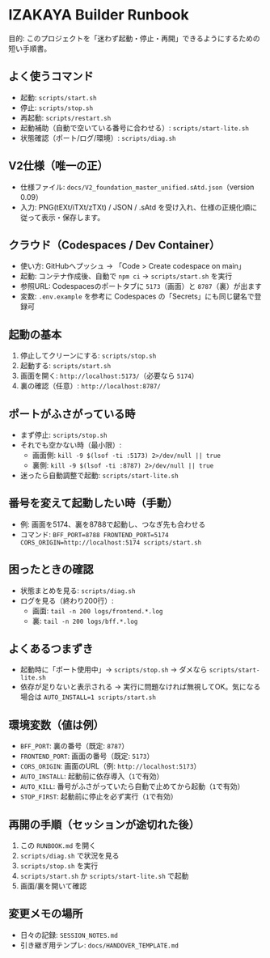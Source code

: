 # IZAKAYA Builder Runbook

目的: このプロジェクトを「迷わず起動・停止・再開」できるようにするための短い手順書。

## よく使うコマンド
- 起動: `scripts/start.sh`
- 停止: `scripts/stop.sh`
- 再起動: `scripts/restart.sh`
- 起動補助（自動で空いている番号に合わせる）: `scripts/start-lite.sh`
- 状態確認（ポート/ログ/環境）: `scripts/diag.sh`

## V2仕様（唯一の正）
- 仕様ファイル: `docs/V2_foundation_master_unified.sAtd.json`（version 0.09）
- 入力: PNG(tEXt/iTXt/zTXt) / JSON / .sAtd を受け入れ、仕様の正規化順に従って表示・保存します。

## クラウド（Codespaces / Dev Container）
- 使い方: GitHubへプッシュ → 「Code > Create codespace on main」
- 起動: コンテナ作成後、自動で `npm ci` → `scripts/start.sh` を実行
- 参照URL: Codespacesのポートタブに `5173`（画面）と `8787`（裏）が出ます
- 変数: `.env.example` を参考に Codespaces の「Secrets」にも同じ鍵名で登録可

## 起動の基本
1) 停止してクリーンにする: `scripts/stop.sh`
2) 起動する: `scripts/start.sh`
3) 画面を開く: `http://localhost:5173/`（必要なら `5174`）
4) 裏の確認（任意）: `http://localhost:8787/`

## ポートがふさがっている時
- まず停止: `scripts/stop.sh`
- それでも空かない時（最小限）:
  - 画面側: `kill -9 $(lsof -ti :5173) 2>/dev/null || true`
  - 裏側: `kill -9 $(lsof -ti :8787) 2>/dev/null || true`
- 迷ったら自動調整で起動: `scripts/start-lite.sh`

## 番号を変えて起動したい時（手動）
- 例: 画面を5174、裏を8788で起動し、つなぎ先も合わせる
- コマンド: `BFF_PORT=8788 FRONTEND_PORT=5174 CORS_ORIGIN=http://localhost:5174 scripts/start.sh`

## 困ったときの確認
- 状態まとめを見る: `scripts/diag.sh`
- ログを見る（終わり200行）:
  - 画面: `tail -n 200 logs/frontend.*.log`
  - 裏: `tail -n 200 logs/bff.*.log`

## よくあるつまずき
- 起動時に「ポート使用中」→ `scripts/stop.sh` → ダメなら `scripts/start-lite.sh`
- 依存が足りないと表示される → 実行に問題なければ無視してOK。気になる場合は `AUTO_INSTALL=1 scripts/start.sh`

## 環境変数（値は例）
- `BFF_PORT`: 裏の番号（既定: `8787`）
- `FRONTEND_PORT`: 画面の番号（既定: `5173`）
- `CORS_ORIGIN`: 画面のURL（例: `http://localhost:5173`）
- `AUTO_INSTALL`: 起動前に依存導入（`1`で有効）
- `AUTO_KILL`: 番号がふさがっていたら自動で止めてから起動（`1`で有効）
- `STOP_FIRST`: 起動前に停止を必ず実行（`1`で有効）

## 再開の手順（セッションが途切れた後）
1) この `RUNBOOK.md` を開く
2) `scripts/diag.sh` で状況を見る
3) `scripts/stop.sh` を実行
4) `scripts/start.sh` か `scripts/start-lite.sh` で起動
5) 画面/裏を開いて確認

## 変更メモの場所
- 日々の記録: `SESSION_NOTES.md`
- 引き継ぎ用テンプレ: `docs/HANDOVER_TEMPLATE.md`
